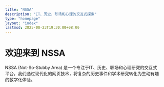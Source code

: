 ```yaml
---
title: "NSSA"
description: "IT、历史、职场和心理的交互式探索"
type: "homepage"
layout: "index"
lastmod: 2025-08-23T19:30:00+08:00
---
```


# 欢迎来到 NSSA

NSSA (Not-So-Stubby Area) 是一个专注于IT、历史、职场和心理研究的交互式平台。我们通过现代化的网页技术，将复杂的历史事件和学术研究转化为生动有趣的数字化体验。
